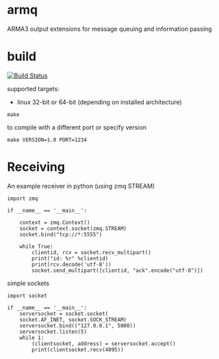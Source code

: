 armq
===

ARMA3 output extensions for message queuing and information passing

# build

[![Build Status](https://travis-ci.org/enckse/armq.svg?branch=master)](https://travis-ci.org/enckse/armq)

supported targets:
* linux 32-bit or 64-bit (depending on installed architecture)

```
make
```

to compile with a different port or specify version
```
make VERSION=1.0 PORT=1234
```

# Receiving

An example receiver in python (using zmq STREAM)
```
import zmq

if __name__ == '__main__':

    context = zmq.Context()
    socket = context.socket(zmq.STREAM)
    socket.bind("tcp://*:5555")

    while True:
        clientid, rcv = socket.recv_multipart()
        print("id: %r" %clientid)
        print(rcv.decode('utf-8'))
        socket.send_multipart([clientid, "ack".encode("utf-8")])
```

simple sockets
```
import socket

if __name__ == '__main__':
    serversocket = socket.socket(
    socket.AF_INET, socket.SOCK_STREAM)
    serversocket.bind(("127.0.0.1", 5000))
    serversocket.listen(5)
    while 1:
        (clientsocket, address) = serversocket.accept()
        print(clientsocket.recv(4095))
```
